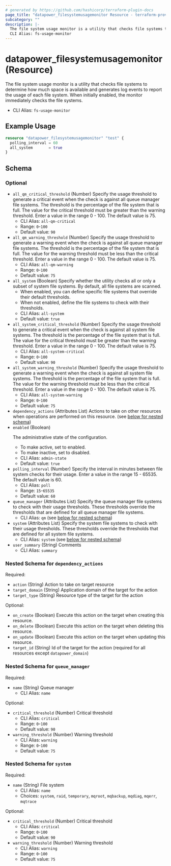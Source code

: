 ```yaml
---
# generated by https://github.com/hashicorp/terraform-plugin-docs
page_title: "datapower_filesystemusagemonitor Resource - terraform-provider-datapower"
subcategory: ""
description: |-
  The file system usage monitor is a utility that checks file systems to determine how much space is available and generates log events to report the usage of each file system. When initially enabled, the monitor immediately checks the file systems.
  CLI Alias: fs-usage-monitor
---
```


# datapower_filesystemusagemonitor (Resource)

The file system usage monitor is a utility that checks file systems to determine how much space is available and generates log events to report the usage of each file system. When initially enabled, the monitor immediately checks the file systems.
  - CLI Alias: `fs-usage-monitor`

## Example Usage

```terraform
resource "datapower_filesystemusagemonitor" "test" {
  polling_interval = 60
  all_system       = true
}
```

<!-- schema generated by tfplugindocs -->
## Schema

### Optional

- `all_qm_critical_threshold` (Number) Specify the usage threshold to generate a critical event when the check is against all queue manager file systems. The threshold is the percentage of the file system that is full. The value for the critical threshold must be greater than the warning threshold. Enter a value in the range 0 - 100. The default value is 75.
  - CLI Alias: `all-qm-critical`
  - Range: `0`-`100`
  - Default value: `90`
- `all_qm_warning_threshold` (Number) Specify the usage threshold to generate a warning event when the check is against all queue manager file systems. The threshold is the percentage of the file system that is full. The value for the warning threshold must be less than the critical threshold. Enter a value in the range 0 - 100. The default value is 75.
  - CLI Alias: `all-qm-warning`
  - Range: `0`-`100`
  - Default value: `75`
- `all_system` (Boolean) Specify whether the utility checks all or only a subset of system file systems. By default, all file systems are scanned. <ul><li>When enabled, you can define specific file systems that override their default thresholds.</li><li>When not enabled, define the file systems to check with their thresholds.</li></ul>
  - CLI Alias: `all-system`
  - Default value: `true`
- `all_system_critical_threshold` (Number) Specify the usage threshold to generate a critical event when the check is against all system file systems. The threshold is the percentage of the file system that is full. The value for the critical threshold must be greater than the warning threshold. Enter a value in the range 0 - 100. The default value is 75.
  - CLI Alias: `all-system-critical`
  - Range: `0`-`100`
  - Default value: `90`
- `all_system_warning_threshold` (Number) Specify the usage threshold to generate a warning event when the check is against all system file systems. The threshold is the percentage of the file system that is full. The value for the warning threshold must be less than the critical threshold. Enter a value in the range 0 - 100. The default value is 75.
  - CLI Alias: `all-system-warning`
  - Range: `0`-`100`
  - Default value: `75`
- `dependency_actions` (Attributes List) Actions to take on other resources when operations are performed on this resource. (see [below for nested schema](#nestedatt--dependency_actions))
- `enabled` (Boolean) <p>The administrative state of the configuration.</p><ul><li>To make active, set to enabled.</li><li>To make inactive, set to disabled.</li></ul>
  - CLI Alias: `admin-state`
  - Default value: `true`
- `polling_interval` (Number) Specify the interval in minutes between file system checks for their usage. Enter a value in the range 15 - 65535. The default value is 60.
  - CLI Alias: `poll`
  - Range: `15`-`65535`
  - Default value: `60`
- `queue_manager` (Attributes List) Specify the queue manager file systems to check with their usage thresholds. These thresholds override the thresholds that are defined for all queue manager file systems.
  - CLI Alias: `qm` (see [below for nested schema](#nestedatt--queue_manager))
- `system` (Attributes List) Specify the system file systems to check with their usage thresholds. These thresholds override the thresholds that are defined for all system file systems.
  - CLI Alias: `system` (see [below for nested schema](#nestedatt--system))
- `user_summary` (String) Comments
  - CLI Alias: `summary`

<a id="nestedatt--dependency_actions"></a>
### Nested Schema for `dependency_actions`

Required:

- `action` (String) Action to take on target resource
- `target_domain` (String) Application domain of the target for the action
- `target_type` (String) Resource type of the target for the action

Optional:

- `on_create` (Boolean) Execute this action on the target when creating this resource.
- `on_delete` (Boolean) Execute this action on the target when deleting this resource.
- `on_update` (Boolean) Execute this action on the target when updating this resource.
- `target_id` (String) Id of the target for the action (required for all resources except `datapower_domain`)


<a id="nestedatt--queue_manager"></a>
### Nested Schema for `queue_manager`

Required:

- `name` (String) Queue manager
  - CLI Alias: `name`

Optional:

- `critical_threshold` (Number) Critical threshold
  - CLI Alias: `critical`
  - Range: `0`-`100`
  - Default value: `90`
- `warning_threshold` (Number) Warning threshold
  - CLI Alias: `warning`
  - Range: `0`-`100`
  - Default value: `75`


<a id="nestedatt--system"></a>
### Nested Schema for `system`

Required:

- `name` (String) File system
  - CLI Alias: `name`
  - Choices: `system`, `raid`, `temporary`, `mqroot`, `mqbackup`, `mqdiag`, `mqerr`, `mqtrace`

Optional:

- `critical_threshold` (Number) Critical threshold
  - CLI Alias: `critical`
  - Range: `0`-`100`
  - Default value: `90`
- `warning_threshold` (Number) Warning threshold
  - CLI Alias: `warning`
  - Range: `0`-`100`
  - Default value: `75`
